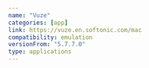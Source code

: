 ```yaml
---
name: "Vuze"
categories: [app]
link: https://vuze.en.softonic.com/mac
compatibility: emulation
versionFrom: "5.7.7.0"
type: applications
---
```



